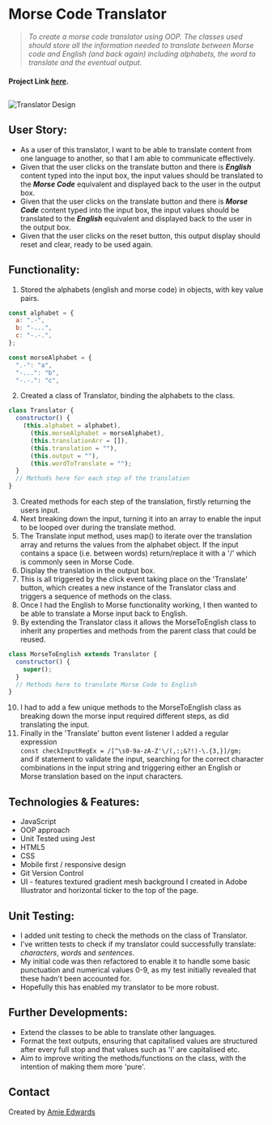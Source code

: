 # Morse Code Translator

> _To create a morse code translator using OOP. The classes used should store all the information needed to translate between Morse code and English (and back again) including alphabets, the word to translate and the eventual output._ </br>

#### Project Link [_here_](https://amiehannah.github.io/morse-code-translator/).

##

![Translator Design](assets/morse-code-translator-screenshot.png)

## User Story:

- As a user of this translator, I want to be able to translate content from one language to another, so that I am able to communicate effectively.
- Given that the user clicks on the translate button and there is **_English_** content typed into the input box, the input values should be translated to the **_Morse Code_** equivalent and displayed back to the user in the output box.
- Given that the user clicks on the translate button and there is **_Morse Code_** content typed into the input box, the input values should be translated to the **_English_** equivalent and displayed back to the user in the output box.
- Given that the user clicks on the reset button, this output display should reset and clear, ready to be used again.

## Functionality:

1. Stored the alphabets (english and morse code) in objects, with key value pairs.

```javascript
const alphabet = {
  a: ".-",
  b: "-...",
  c: "-.-.",
};
```

```javascript
const morseAlphabet = {
  ".-": "a",
  "-...": "b",
  "-.-.": "c",
```

2. Created a class of Translator, binding the alphabets to the class.

```javascript
class Translator {
  constructor() {
    (this.alphabet = alphabet),
      (this.morseAlphabet = morseAlphabet),
      (this.translationArr = []),
      (this.translation = ""),
      (this.output = ""),
      (this.wordToTranslate = "");
  }
  // Methods here for each step of the translation
}
```

3. Created methods for each step of the translation, firstly returning the users input.
4. Next breaking down the input, turning it into an array to enable the input to be looped over during the translate method.
5. The Translate input method, uses map() to iterate over the translation array and returns the values from the alphabet object. If the input contains a space (i.e. between words) return/replace it with a '/' which is commonly seen in Morse Code.
6. Display the translation in the output box.
7. This is all triggered by the click event taking place on the 'Translate' button, which creates a new instance of the Translator class and triggers a sequence of methods on the class.
8. Once I had the English to Morse functionality working, I then wanted to be able to translate a Morse input back to English.
9. By extending the Translator class it allows the MorseToEnglish class to inherit any properties and methods from the parent class that could be reused.

```javascript
class MorseToEnglish extends Translator {
  constructor() {
    super();
  }
  // Methods here to translate Morse Code to English
}
```

10. I had to add a few unique methods to the MorseToEnglish class as breaking down the morse input required different steps, as did translating the input.
11. Finally in the 'Translate' button event listener I added a regular expression </br>
    `const checkInputRegEx = /[^\s0-9a-zA-Z'\/(,:;&?!)-\.{3,}]/gm;` </br>
    and if statement to validate the input, searching for the correct character combinations in the input string and triggering either an English or Morse translation based on the input characters.

## Technologies & Features:

- JavaScript
- OOP approach
- Unit Tested using Jest
- HTML5
- CSS
- Mobile first / responsive design
- Git Version Control
- UI - features textured gradient mesh background I created in Adobe Illustrator and horizontal ticker to the top of the page.

## Unit Testing: <br/>

- I added unit testing to check the methods on the class of Translator.
- I've written tests to check if my translator could successfully translate: _characters_, _words_ and _sentences_.
- My initial code was then refactored to enable it to handle some basic punctuation and numerical values 0-9, as my test initially revealed that these hadn't been accounted for.
- Hopefully this has enabled my translator to be more robust.

## Further Developments:

- Extend the classes to be able to translate other languages.
- Format the text outputs, ensuring that capitalised values are structured after every full stop and that values such as 'I' are capitalised etc.
- Aim to improve writing the methods/functions on the class, with the intention of making them more 'pure'.

## Contact

Created by [Amie Edwards](mailto:amie.edwards17@gmail.com)
